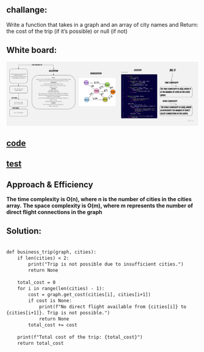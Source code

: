 ## challange:
Write a function that takes in a graph and an array of city names and Return: the cost of the trip (if it’s possible) or null (if not)
## White board:
![wb](./cc37.jpg)
## [code](./graph_business_trip.py)
## [test](../tests/test_graph_business.py|)
## Approach & Efficiency
**The time complexity is O(n), where n is the number of cities in the cities array.**
**The space complexity is O(m), where m represents the number of direct flight connections in the graph**

## Solution:
```

def business_trip(graph, cities):
    if len(cities) < 2:
        print("Trip is not possible due to insufficient cities.")
        return None
    
    total_cost = 0
    for i in range(len(cities) - 1):
        cost = graph.get_cost(cities[i], cities[i+1])
        if cost is None:
            print(f"No direct flight available from {cities[i]} to {cities[i+1]}. Trip is not possible.")
            return None
        total_cost += cost
    
    print(f"Total cost of the trip: {total_cost}")
    return total_cost

```
